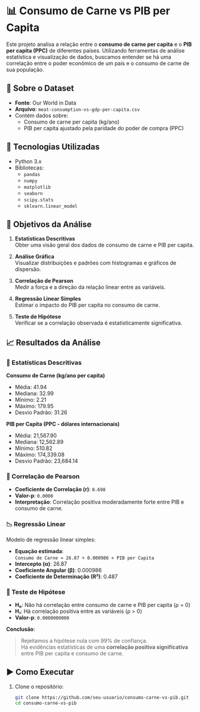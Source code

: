 # 📊 Consumo de Carne vs PIB per Capita

Este projeto analisa a relação entre o **consumo de carne per capita** e o **PIB per capita (PPC)** de diferentes países. Utilizando ferramentas de análise estatística e visualização de dados, buscamos entender se há uma correlação entre o poder econômico de um país e o consumo de carne de sua população.

## 📁 Sobre o Dataset

- **Fonte**: Our World in Data
- **Arquivo**: `meat-consumption-vs-gdp-per-capita.csv`
- Contém dados sobre:
  - Consumo de carne per capita (kg/ano)
  - PIB per capita ajustado pela paridade do poder de compra (PPC)

## 🔧 Tecnologias Utilizadas

- Python 3.x
- Bibliotecas:
  - `pandas`
  - `numpy`
  - `matplotlib`
  - `seaborn`
  - `scipy.stats`
  - `sklearn.linear_model`

## 📌 Objetivos da Análise

1. **Estatísticas Descritivas**  
   Obter uma visão geral dos dados de consumo de carne e PIB per capita.

2. **Análise Gráfica**  
   Visualizar distribuições e padrões com histogramas e gráficos de dispersão.

3. **Correlação de Pearson**  
   Medir a força e a direção da relação linear entre as variáveis.

4. **Regressão Linear Simples**  
   Estimar o impacto do PIB per capita no consumo de carne.

5. **Teste de Hipótese**  
   Verificar se a correlação observada é estatisticamente significativa.

## 📈 Resultados da Análise

### 📌 Estatísticas Descritivas

**Consumo de Carne (kg/ano per capita)**  
- Média: 41.94  
- Mediana: 32.99  
- Mínimo: 2.21  
- Máximo: 179.95  
- Desvio Padrão: 31.26  

**PIB per Capita (PPC - dólares internacionais)**  
- Média: 21,567.90  
- Mediana: 12,562.89  
- Mínimo: 510.82  
- Máximo: 174,339.08  
- Desvio Padrão: 23,684.14  

### 🔗 Correlação de Pearson

- **Coeficiente de Correlação (r)**: `0.698`  
- **Valor-p**: `0.0000`  
- **Interpretação**: Correlação positiva moderadamente forte entre PIB e consumo de carne.

### 📉 Regressão Linear

Modelo de regressão linear simples:

- **Equação estimada**:  
  `Consumo de Carne ≈ 26.87 + 0.000986 × PIB per Capita`
- **Intercepto (α)**: 26.87  
- **Coeficiente Angular (β)**: 0.000986  
- **Coeficiente de Determinação (R²)**: 0.487  

### 🧪 Teste de Hipótese

- **H₀**: Não há correlação entre consumo de carne e PIB per capita (ρ = 0)  
- **H₁**: Há correlação positiva entre as variáveis (ρ > 0)  
- **Valor-p**: `0.0000000000`

**Conclusão**:  
> Rejeitamos a hipótese nula com 99% de confiança.  
> Há evidências estatísticas de uma **correlação positiva significativa** entre PIB per capita e consumo de carne.

## ▶️ Como Executar

1. Clone o repositório:
   ```bash
   git clone https://github.com/seu-usuario/consumo-carne-vs-pib.git
   cd consumo-carne-vs-pib
   
     

   
   
